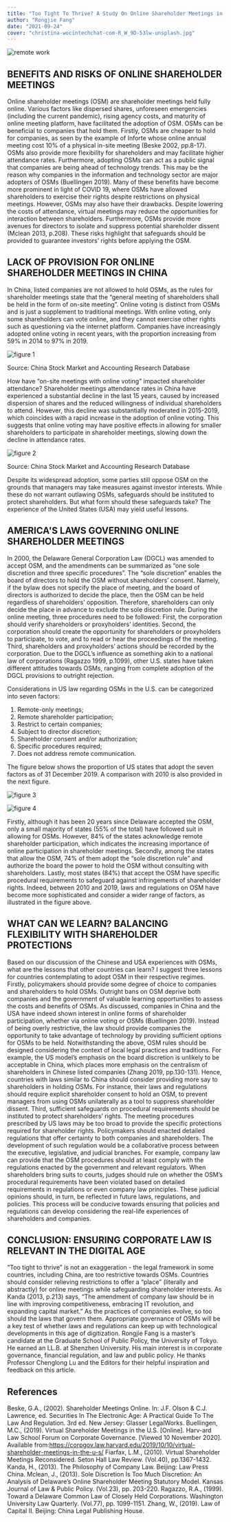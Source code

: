```yaml
---
title: "Too Tight To Thrive? A Study On Online Shareholder Meetings in China"
author: "Rongjie Fang"
date: "2021-09-24"
cover: "christina-wocintechchat-com-R_W_9D-53lw-unsplash.jpg"
---
```


![remote work](./christina-wocintechchat-com-R_W_9D-53lw-unsplash.jpg)

## BENEFITS AND RISKS OF ONLINE SHAREHOLDER MEETINGS

Online shareholder meetings (OSM) are shareholder meetings held fully online. Various factors like dispersed shares, unforeseen emergencies (including the current pandemic), rising agency costs, and maturity of online meeting platform, have facilitated the adoption of OSM. 
OSMs can be beneficial to companies that hold them. Firstly, OSMs are cheaper to hold for companies, as seen by the example of Inforte whose online annual meeting cost 10% of a physical in-site meeting (Beske 2002, pp.8-17). OSMs also provide more flexibility for shareholders and may facilitate higher attendance rates. Furthermore, adopting OSMs can act as a public signal that companies are being ahead of technology trends. This may be the reason why companies in the information and technology sector are major adopters of OSMs (Buellingen 2019). Many of these benefits have become more prominent in light of COVID 19, where OSMs have allowed shareholders to exercise their rights despite restrictions on physical meetings. 
However, OSMs may also have their drawbacks. Despite lowering the costs of attendance, virtual meetings may reduce the opportunities for interaction between shareholders. Furthermore, OSMs provide more avenues for directors to isolate and suppress potential shareholder dissent (Mclean 2013, p.208). These risks highlight that safeguards should be provided to guarantee investors’ rights before applying the OSM. 

## LACK OF PROVISION FOR ONLINE SHAREHOLDER MEETINGS IN CHINA

In China, listed companies are not allowed to hold OSMs, as the rules for shareholder meetings state that the “general meeting of shareholders shall be held in the form of on-site meeting”. Online voting is distinct from OSMs and is just a supplement to traditional meetings. With online voting, only some shareholders can vote online, and they cannot exercise other rights such as questioning via the internet platform. Companies have increasingly adopted online voting in recent years, with the proportion increasing from 59% in 2014 to 97% in 2019.

![figure 1](./fig1.webp)

Source: China Stock Market and Accounting Research Database

How have “on-site meetings with online voting” impacted shareholder attendance? Shareholder meetings attendance rates in China have experienced a substantial decline in the last 15 years, caused by increased dispersion of shares and the reduced willingness of individual shareholders to attend. However, this decline was substantially moderated in 2015-2019, which coincides with a rapid increase in the adoption of online voting. This suggests that online voting may have positive effects in allowing for smaller shareholders to participate in shareholder meetings, slowing down the decline in attendance rates.  

![figure 2](./fig2.webp)

Source: China Stock Market and Accounting Research Database

Despite its widespread adoption, some parties still oppose OSM on the grounds that managers may take measures against investor interests. While these do not warrant outlawing OSMs, safeguards should be instituted to protect shareholders. But what form should these safeguards take? The experience of the United States (USA) may yield useful lessons.

## AMERICA'S LAWS GOVERNING ONLINE SHAREHOLDER MEETINGS
In 2000, the Delaware General Corporation Law (DGCL) was amended to accept OSM, and the amendments can be summarized as “one sole discretion and three specific procedures”. The “sole discretion” enables the board of directors to hold the OSM without shareholders’ consent. Namely, if the bylaw does not specify the place of meeting, and the board of directors is authorized to decide the place, then the OSM can be held regardless of shareholders’ opposition. Therefore, shareholders can only decide the place in advance to exclude the sole discretion rule. During the online meeting, three procedures need to be followed: First, the corporation should verify shareholders or proxyholders’ identities. Second, the corporation should create the opportunity for shareholders or proxyholders to participate, to vote, and to read or hear the proceedings of the meeting. Third, shareholders and proxyholders’ actions should be recorded by the corporation.
Due to the DGCL’s influence as something akin to a national law of corporations (Ragazzo 1999, p.1099), other U.S. states have taken different attitudes towards OSMs, ranging from complete adoption of the DGCL provisions to outright rejection. 

Considerations in US law regarding OSMs in the U.S. can be categorized into seven factors: 

1. Remote-only meetings; 
1. Remote shareholder participation; 
1. Restrict to certain companies; 
1. Subject to director discretion; 
1. Shareholder consent and/or authorization; 
1. Specific procedures required; 
1. Does not address remote communication.

The figure below shows the proportion of US states that adopt the seven factors as of 31 December 2019. A comparison with 2010 is also provided in the next figure. 

![figure 3](./fig3.webp)

![figure 4](./fig4.webp)

Firstly, although it has been 20 years since Delaware accepted the OSM, only a small majority of states (55% of the total) have followed suit in allowing for OSMs. However, 84% of the states acknowledge remote shareholder participation, which indicates the increasing importance of online participation in shareholder meetings. Secondly, among the states that allow the OSM, 74% of them adopt the “sole discretion rule” and authorize the board the power to hold the OSM without consulting with shareholders. Lastly, most states (84%) that accept the OSM have specific procedural requirements to safeguard against infringements of shareholder rights. Indeed, between 2010 and 2019, laws and regulations on OSM have become more sophisticated and consider a wider range of factors, as illustrated in the figure above. 

## WHAT CAN WE LEARN? BALANCING FLEXIBILITY WITH SHAREHOLDER PROTECTIONS

Based on our discussion of the Chinese and USA experiences with OSMs, what are the lessons that other countries can learn? I suggest three lessons for countries contemplating to adopt OSM in their respective regimes. 
Firstly, policymakers should provide some degree of choice to companies and shareholders to hold OSMs. Outright bans on OSM deprive both companies and the government of valuable learning opportunities to assess the costs and benefits of OSMs. As discussed, companies in China and the USA have indeed shown interest in online forms of shareholder participation, whether via online voting or OSMs (Buellingen 2019). Instead of being overly restrictive, the law should provide companies the opportunity to take advantage of technology by providing sufficient options for OSMs to be held. 
Notwithstanding the above, OSM rules should be designed considering the context of local legal practices and traditions. For example, the US model’s emphasis on the board discretion is unlikely to be acceptable in China, which places more emphasis on the centralism of shareholders in Chinese listed companies (Zhang 2019, pp.130-131). Hence, countries with laws similar to China should consider providing more say to shareholders in holding OSMs. For instance, their laws and regulations should require explicit shareholder consent to hold an OSM, to prevent managers from using OSMs unilaterally as a tool to suppress shareholder dissent. 
Third, sufficient safeguards on procedural requirements should be instituted to protect shareholders’ rights. The meeting procedures prescribed by US laws may be too broad to provide the specific protections required for shareholder rights. Policymakers should enacted detailed regulations that offer certainty to both companies and shareholders. The development of such regulation would be a collaborative process between the executive, legislative, and judicial branches. For example, company law can provide that the OSM procedures should at least comply with the regulations enacted by the government and relevant regulators. When shareholders bring suits to courts, judges should rule on whether the OSM’s procedural requirements have been violated based on detailed requirements in regulations or even company law principles. These judicial opinions should, in turn, be reflected in future laws, regulations, and policies. This process will be conducive towards ensuring that policies and regulations can develop considering the real-life experiences of shareholders and companies. 

## CONCLUSION: ENSURING CORPORATE LAW IS RELEVANT IN THE DIGITAL AGE 
“Too tight to thrive” is not an exaggeration - the legal framework in some countries, including China, are too restrictive towards OSMs. Countries should consider relieving restrictions to offer a “place” (literally and abstractly) for online meetings while safeguarding shareholder interests. As Kanda (2013, p.213) says, “The amendment of company law should be in line with improving competitiveness, embracing IT revolution, and expanding capital market.” As the practices of companies evolve, so too should the laws that govern them. Appropriate governance of OSMs will be a key test of whether laws and regulations can keep up with technological developments in this age of digitization. 
Rongjie Fang is a master’s candidate at the Graduate School of Public Policy, the University of Tokyo. He earned an LL.B. at Shenzhen University. His main interest is in corporate governance, financial regulation, and law and public policy. He thanks Professor Chenglong Lu and the Editors for their helpful inspiration and feedback on this article.

## References
Beske, G.A., (2002). Shareholder Meetings Online. In: J.F. Olson & C.J. Lawrence, ed. Securities In The Electronic Age: A Practical Guide To The Law And Regulation. 3rd ed. New Jersey: Glasser LegalWorks.
Buellingen, M.C., (2019). Virtual Shareholder Meetings in the U.S. [Online]. Harv-ard Law School Forum on Corporate Governance. [Viewed 10 November 2020]. Available from:https://corpgov.law.harvard.edu/2019/10/10/virtual-shareholder-meetings-in-the-u-s/
Fiarfax, L.M., (2010). Virtual Shareholder Meetings Reconsidered. Seton Hall Law Review. (Vol.40), pp.1367-1432.
Kanda, H., (2013). The Philosophy of Company Law. Beijing: Law Press China.
Mclean, J., (2013). Sole Discretion Is Too Much Discretion: An Analysis of Delaware’s Online Shareholder Meeting Statutory Model. Kansas Journal of Law & Public Policy. (Vol.23), pp. 203-220.
Ragazzo, R.A., (1999). Toward a Delaware Common Law of Closely Held Corporations. Washington University Law Quarterly. (Vol.77), pp. 1099-1151.
Zhang, W., (2019). Law of Capital II. Beijing: China Legal Publishing House.
